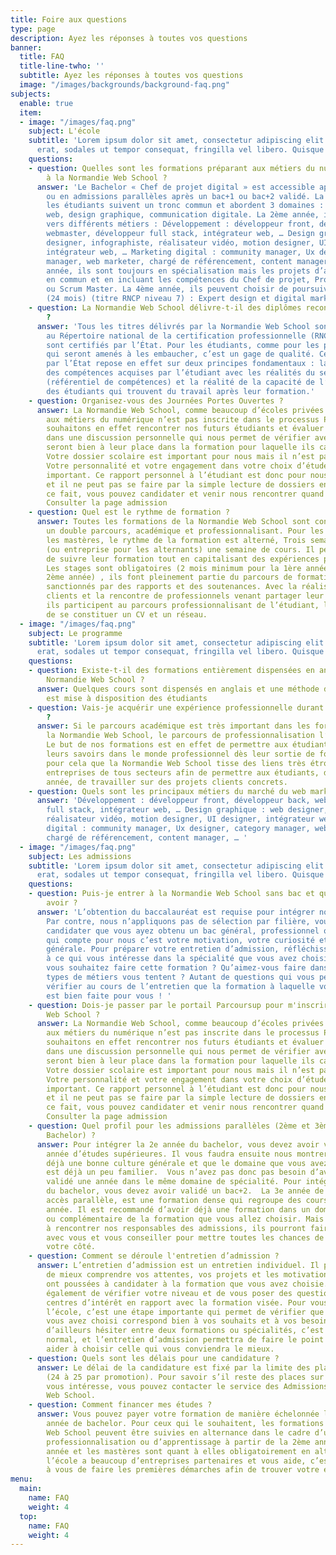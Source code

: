 ```yaml
---
title: Foire aux questions
type: page
description: Ayez les réponses à toutes vos questions
banner:
  title: FAQ
  title-line-twho: ''
  subtitle: Ayez les réponses à toutes vos questions
  image: "/images/backgrounds/background-faq.png"
subjects:
  enable: true
  item:
  - image: "/images/faq.png"
    subject: L'école
    subtitle: 'Lorem ipsum dolor sit amet, consectetur adipiscing elit. Aliquam dui
      erat, sodales ut tempor consequat, fringilla vel libero. Quisque sed neque enim. '
    questions:
    - question: Quelles sont les formations préparant aux métiers du numérique dispensées
        à la Normandie Web School ?
      answer: 'Le Bachelor « Chef de projet digital » est accessible après le bac
        ou en admissions parallèles après un bac+1 ou bac+2 validé. La 1ère année,
        les étudiants suivent un tronc commun et abordent 3 domaines : développement
        web, design graphique, communication digitale. La 2ème année, ils se spécialisent
        vers différents métiers : Développement : développeur front, développeur back,
        webmaster, développeur full stack, intégrateur web, … Design graphique : web
        designer, infographiste, réalisateur vidéo, motion designer, UI designer,
        intégrateur web, … Marketing digital : community manager, Ux designer, category
        manager, web marketer, chargé de référencement, content manager, … La 3ème
        année, ils sont toujours en spécialisation mais les projets d’année sont montés
        en commun et en incluant les compétences du Chef de projet, Product Owner
        ou Scrum Master. La 4ème année, ils peuvent choisir de poursuivre en mastère
        (24 mois) (titre RNCP niveau 7) : Expert design et digital marketing, Intégrateur-DevSecOps.'
    - question: La Normandie Web School délivre-t-il des diplômes reconnus par l’Etat
        ?
      answer: 'Tous les titres délivrés par la Normandie Web School sont inscrits
        au Répertoire national de la certification professionnelle (RNCP), leurs niveaux
        sont certifiés par l’État. Pour les étudiants, comme pour les professionnels
        qui seront amenés à les embaucher, c’est un gage de qualité. Cette certification
        par l’État repose en effet sur deux principes fondamentaux : la cohérence
        des compétences acquises par l’étudiant avec les réalités du secteur professionnel
        (référentiel de compétences) et la réalité de la capacité de l’école à former
        des étudiants qui trouvent du travail après leur formation.'
    - question: Organisez-vous des Journées Portes Ouvertes ?
      answer: La Normandie Web School, comme beaucoup d’écoles privées qui forment
        aux métiers du numérique n’est pas inscrite dans le processus Parcoursup.  Nous
        souhaitons en effet rencontrer nos futurs étudiants et évaluer leur choix
        dans une discussion personnelle qui nous permet de vérifier avec eux qu’ils
        seront bien à leur place dans la formation pour laquelle ils candidatent !
        Votre dossier scolaire est important pour nous mais il n’est pas l’essentiel.
        Votre personnalité et votre engagement dans votre choix d’étude est tout aussi
        important. Ce rapport personnel à l’étudiant est donc pour nous primordial
        et il ne peut pas se faire par la simple lecture de dossiers en ligne. De
        ce fait, vous pouvez candidater et venir nous rencontrer quand vous le souhaitez.
        Consulter la page admission
    - question: Quel est le rythme de formation ?
      answer: Toutes les formations de la Normandie Web School sont construites sur
        un double parcours, académique et professionnalisant. Pour les bachelors et
        les mastères, le rythme de la formation est alterné, Trois semaines projets
        (ou entreprise pour les alternants) une semaine de cours. Il permet aux étudiants
        de suivre leur formation tout en capitalisant des expériences professionnelles.
        Les stages sont obligatoires (2 mois minimum pour la 1ère année, 4 mois la
        2ème année) , ils font pleinement partie du parcours de formation et sont
        sanctionnés par des rapports et des soutenances. Avec la réalisation de projets
        clients et la rencontre de professionnels venant partager leur expérience,
        ils participent au parcours professionnalisant de l’étudiant, lui permettant
        de se constituer un CV et un réseau.
  - image: "/images/faq.png"
    subject: Le programme
    subtitle: 'Lorem ipsum dolor sit amet, consectetur adipiscing elit. Aliquam dui
      erat, sodales ut tempor consequat, fringilla vel libero. Quisque sed neque enim. '
    questions:
    - question: Existe-t-il des formations entièrement dispensées en anglais à la
        Normandie Web School ?
      answer: Quelques cours sont dispensés en anglais et une méthode de e-learning
        est mise à disposition des étudiants
    - question: Vais-je acquérir une expérience professionnelle durant la formation
        ?
      answer: Si le parcours académique est très important dans les formations de
        la Normandie Web School, le parcours de professionnalisation l’est tout autant.
        Le but de nos formations est en effet de permettre aux étudiants d’utiliser
        leurs savoirs dans le monde professionnel dès leur sortie de formation. C’est
        pour cela que la Normandie Web School tisse des liens très étroits avec les
        entreprises de tous secteurs afin de permettre aux étudiants, dès la première
        année, de travailler sur des projets clients concrets.
    - question: Quels sont les principaux métiers du marché du web marketing ?
      answer: 'Développement : développeur front, développeur back, webmaster, développeur
        full stack, intégrateur web, … Design graphique : web designer, infographiste,
        réalisateur vidéo, motion designer, UI designer, intégrateur web, … Marketing
        digital : community manager, Ux designer, category manager, web marketer,
        chargé de référencement, content manager, … '
  - image: "/images/faq.png"
    subject: Les admissions
    subtitle: 'Lorem ipsum dolor sit amet, consectetur adipiscing elit. Aliquam dui
      erat, sodales ut tempor consequat, fringilla vel libero. Quisque sed neque enim. '
    questions:
    - question: Puis-je entrer à la Normandie Web School sans bac et quel profil dois-je
        avoir ?
      answer: 'L’obtention du baccalauréat est requise pour intégrer nos formations.
        Par contre, nous n’appliquons pas de sélection par filière, vous pouvez donc
        candidater que vous ayez obtenu un bac général, professionnel ou technologique.  Ce
        qui compte pour nous c’est votre motivation, votre curiosité et votre culture
        générale. Pour préparer votre entretien d’admission, réfléchissez donc bien
        à ce qui vous intéresse dans la spécialité que vous avez choisie ! Pourquoi
        vous souhaitez faire cette formation ? Qu’aimez-vous faire dans la vie ? Quels
        types de métiers vous tentent ? Autant de questions qui vous permettront de
        vérifier au cours de l’entretien que la formation à laquelle vous candidatez
        est bien faite pour vous ! '
    - question: Dois-je passer par le portail Parcoursup pour m'inscrire à la Normandie
        Web School ?
      answer: La Normandie Web School, comme beaucoup d’écoles privées qui forment
        aux métiers du numérique n’est pas inscrite dans le processus Parcoursup.  Nous
        souhaitons en effet rencontrer nos futurs étudiants et évaluer leur choix
        dans une discussion personnelle qui nous permet de vérifier avec eux qu’ils
        seront bien à leur place dans la formation pour laquelle ils candidatent !
        Votre dossier scolaire est important pour nous mais il n’est pas l’essentiel.
        Votre personnalité et votre engagement dans votre choix d’étude est tout aussi
        important. Ce rapport personnel à l’étudiant est donc pour nous primordial
        et il ne peut pas se faire par la simple lecture de dossiers en ligne. De
        ce fait, vous pouvez candidater et venir nous rencontrer quand vous le souhaitez.
        Consulter la page admission
    - question: Quel profil pour les admissions parallèles (2ème et 3ème année en
        Bachelor) ?
      answer: Pour intégrer la 2e année du bachelor, vous devez avoir validé une première
        année d’études supérieures. Il vous faudra ensuite nous montrer que vous avez
        déjà une bonne culture générale et que le domaine que vous avez choisi vous
        est déjà un peu familier.  Vous n’avez pas donc pas besoin d’avoir forcément
        validé une année dans le même domaine de spécialité. Pour intégrer la 3e année
        du bachelor, vous devez avoir validé un bac+2.  La 3e année de bachelor, en
        accès parallèle, est une formation dense qui regroupe des cours de 2e et 3e
        année. Il est recommandé d’avoir déjà une formation dans un domaine proche
        ou complémentaire de la formation que vous allez choisir. Mais n’hésitez pas
        à rencontrer nos responsables des admissions, ils pourront faire le point
        avec vous et vous conseiller pour mettre toutes les chances de réussite de
        votre côté.
    - question: Comment se déroule l'entretien d’admission ?
      answer: L’entretien d’admission est un entretien individuel. Il permet à l’école
        de mieux comprendre vos attentes, vos projets et les motivations qui vous
        ont poussées à candidater à la formation que vous avez choisie. Il nous permet
        également de vérifier votre niveau et de vous poser des questions sur vos
        centres d’intérêt en rapport avec la formation visée. Pour vous, comme pour
        l’école, c’est une étape importante qui permet de vérifier que le cursus que
        vous avez choisi correspond bien à vos souhaits et à vos besoins. Vous pouvez
        d’ailleurs hésiter entre deux formations ou spécialités, c’est tout à fait
        normal, et l’entretien d’admission permettra de faire le point et de vous
        aider à choisir celle qui vous conviendra le mieux.
    - question: Quels sont les délais pour une candidature ?
      answer: Le délai de la candidature est fixé par la limite des places disponibles
        (24 à 25 par promotion). Pour savoir s’il reste des places sur le cursus qui
        vous intéresse, vous pouvez contacter le service des Admissions de la Normandie
        Web School.
    - question: Comment financer mes études ?
      answer: Vous pouvez payer votre formation de manière échelonnée la première
        année de bachelor. Pour ceux qui le souhaitent, les formations de la Normandie
        Web School peuvent être suivies en alternance dans le cadre d’un contrat de
        professionnalisation ou d’apprentissage à partir de la 2ème année. La 3ème
        année et les mastères sont quant à elles obligatoirement en alternance. Si
        l’école a beaucoup d’entreprises partenaires et vous aide, c’est quand même
        à vous de faire les premières démarches afin de trouver votre entreprise d’accueil.
menu:
  main:
    name: FAQ
    weight: 4
  top:
    name: FAQ
    weight: 4
---
```

